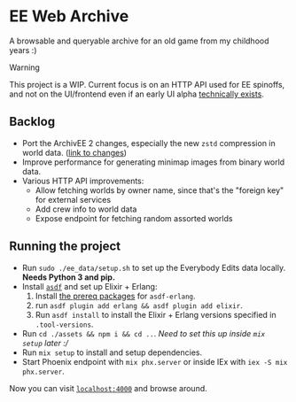 # EE Web Archive

A browsable and queryable archive for an old game from my childhood years :)

> [!WARNING]  
> This project is a WIP. Current focus is on an HTTP API used for EE spinoffs, and not on the UI/frontend even if an early UI alpha [technically exists](https://new.offlinee.com).

## Backlog

- Port the ArchivEE 2 changes, especially the new `zstd` compression in world data. ([link to changes](https://gitlab.com/LukeM212/ArchivEE/-/commit/787d950abf845b06aa7bdaa328ec2210ad43643d#58e90d4e7ceee36e74d913235fe4ba0a69b8c670))
- Improve performance for generating minimap images from binary world data.
- Various HTTP API improvements:
  - Allow fetching worlds by owner name, since that's the "foreign key" for external services
  - Add crew info to world data
  - Expose endpoint for fetching random assorted worlds 

## Running the project

- Run `sudo ./ee_data/setup.sh` to set up the Everybody Edits data locally. **Needs Python 3 and pip.**
- Install [`asdf`](https://asdf-vm.com/) and set up Elixir + Erlang:
  1. Install [the prereq packages](https://github.com/asdf-vm/asdf-erlang?tab=readme-ov-file#before-asdf-install) for `asdf-erlang`.
  2. run `asdf plugin add erlang && asdf plugin add elixir`.
  3. Run `asdf install` to install the Elixir + Erlang versions specified in `.tool-versions`.
- Run `cd ./assets && npm i && cd ..`. *Need to set this up inside `mix setup` later :/*
- Run `mix setup` to install and setup dependencies.
- Start Phoenix endpoint with `mix phx.server` or inside IEx with `iex -S mix phx.server`.

Now you can visit [`localhost:4000`](http://localhost:4000) and browse around.





